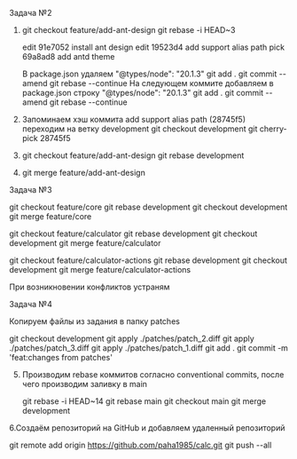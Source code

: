 Задача №2

1. git checkout feature/add-ant-design
   git rebase -i HEAD~3

   edit 91e7052 install ant design
   edit 19523d4 add support alias path
   pick 69a8ad8 add antd theme

   В package.json удаляем "@types/node": "20.1.3"
   git add .
   git commit --amend
   git rebase --continue
   На следующем коммите добавляем в package.json строку "@types/node": "20.1.3"	
   git add .
   git commit --amend
   git rebase --continue
2. Запоминаем хэш коммита add support alias path (28745f5)
   переходим на ветку development 
   git checkout development 
   git cherry-pick 28745f5
3. git checkout feature/add-ant-design
   git rebase development
4. git merge feature/add-ant-design

Задача №3		

   git checkout feature/core
   git rebase development
   git checkout development
   git merge feature/core

   git checkout feature/calculator
   git rebase development
   git checkout development
   git merge feature/calculator

   git checkout feature/calculator-actions
   git rebase development
   git checkout development
   git merge feature/calculator-actions

   При возникновении конфликтов устраням

   Задача №4
   
   Копируем файлы из задания в папку patches
   
   git checkout development 
   git apply ./patches/patch_2.diff
   git apply ./patches/patch_3.diff
   git apply ./patches/patch_1.diff
   git add .
   git commit -m 'feat:changes from patches'

5. Производим rebase коммитов согласно conventional commits, после чего производим заливку в main
   
   git rebase -i HEAD~14
   git rebase main
   git checkout main
   git merge development

6.Создаём репозиторий на GitHub и добавляем удаленный репозиторий

   git remote add origin https://github.com/paha1985/calc.git
   git push --all
